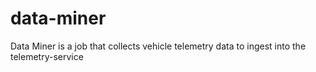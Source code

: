 # data-miner
Data Miner is a job that collects vehicle telemetry data to ingest into the telemetry-service
